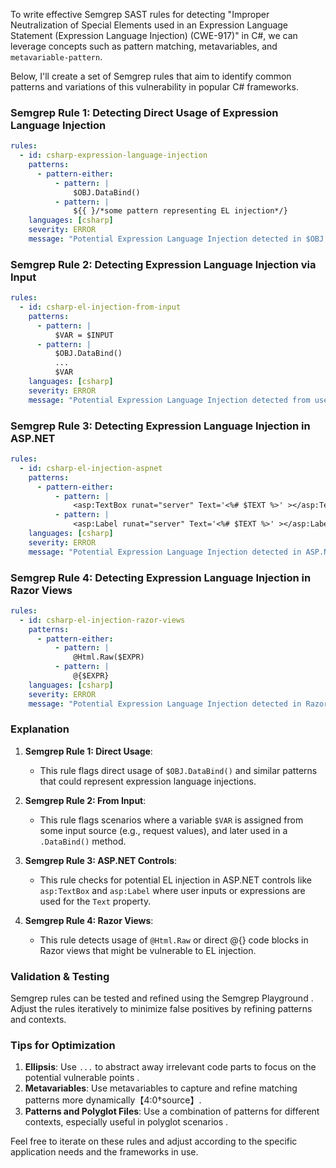 To write effective Semgrep SAST rules for detecting "Improper Neutralization of Special Elements used in an Expression Language Statement (Expression Language Injection) (CWE-917)" in C#, we can leverage concepts such as pattern matching, metavariables, and `metavariable-pattern`.

Below, I'll create a set of Semgrep rules that aim to identify common patterns and variations of this vulnerability in popular C# frameworks.

### Semgrep Rule 1: Detecting Direct Usage of Expression Language Injection

```yaml
rules:
  - id: csharp-expression-language-injection
    patterns:
      - pattern-either:
          - pattern: |
              $OBJ.DataBind()
          - pattern: |
              ${{ }/*some pattern representing EL injection*/}
    languages: [csharp]
    severity: ERROR
    message: "Potential Expression Language Injection detected in $OBJ.DataBind()."
```

### Semgrep Rule 2: Detecting Expression Language Injection via Input 

```yaml
rules:
  - id: csharp-el-injection-from-input
    patterns:
      - pattern: |
          $VAR = $INPUT
      - pattern: |
          $OBJ.DataBind()
          ...
          $VAR
    languages: [csharp]
    severity: ERROR
    message: "Potential Expression Language Injection detected from user input in $VAR."
```

### Semgrep Rule 3: Detecting Expression Language Injection in ASP.NET

```yaml
rules:
  - id: csharp-el-injection-aspnet
    patterns:
      - pattern-either:
          - pattern: |
              <asp:TextBox runat="server" Text='<%# $TEXT %>' ></asp:TextBox>
          - pattern: |
              <asp:Label runat="server" Text='<%# $TEXT %>' ></asp:Label>
    languages: [csharp]
    severity: ERROR
    message: "Potential Expression Language Injection detected in ASP.NET control."
```

### Semgrep Rule 4: Detecting Expression Language Injection in Razor Views

```yaml
rules:
  - id: csharp-el-injection-razor-views
    patterns:
      - pattern-either:
          - pattern: |
              @Html.Raw($EXPR)
          - pattern: |
              @{$EXPR}
    languages: [csharp]
    severity: ERROR
    message: "Potential Expression Language Injection detected in Razor views with @Html.Raw or inline code blocks."
```

### Explanation

1. **Semgrep Rule 1: Direct Usage**:
   - This rule flags direct usage of `$OBJ.DataBind()` and similar patterns that could represent expression language injections.
   
2. **Semgrep Rule 2: From Input**:
   - This rule flags scenarios where a variable `$VAR` is assigned from some input source (e.g., request values), and later used in a `.DataBind()` method.

3. **Semgrep Rule 3: ASP.NET Controls**:
   - This rule checks for potential EL injection in ASP.NET controls like `asp:TextBox` and `asp:Label` where user inputs or expressions are used for the `Text` property.

4. **Semgrep Rule 4: Razor Views**:
   - This rule detects usage of `@Html.Raw` or direct @{} code blocks in Razor views that might be vulnerable to EL injection.

### Validation & Testing

Semgrep rules can be tested and refined using the Semgrep Playground . Adjust the rules iteratively to minimize false positives by refining patterns and contexts.

### Tips for Optimization

1. **Ellipsis**: Use `...` to abstract away irrelevant code parts to focus on the potential vulnerable points .
2. **Metavariables**: Use metavariables to capture and refine matching patterns more dynamically【4:0†source】.
3. **Patterns and Polyglot Files**: Use a combination of patterns for different contexts, especially useful in polyglot scenarios  .

Feel free to iterate on these rules and adjust according to the specific application needs and the frameworks in use.